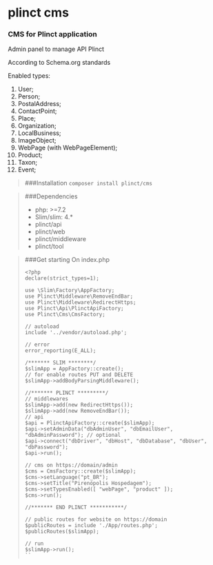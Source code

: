 # plinct cms
### CMS for Plinct application

Admin panel to manage API Plinct

According to Schema.org standards

Enabled types:
1. User;
2. Person;
3. PostalAddress;
4. ContactPoint;
5. Place;
6. Organization;
7. LocalBusiness;
8. ImageObject;
9. WebPage (with WebPageElement);
10. Product;
11. Taxon;
12. Event;

>###Installation
>`composer install plinct/cms`

>###Dependencies
>- php: >=7.2
>- Slim/slim: 4.*
>- plinct/api
>- plinct/web
>- plinct/middleware
>- plinct/tool

>###Get starting
>On index.php
>````
><?php
>declare(strict_types=1);
>
>use \Slim\Factory\AppFactory;
>use Plinct\Middleware\RemoveEndBar;
>use Plinct\Middleware\RedirectHttps;
>use Plinct\Api\PlinctApiFactory;
>use Plinct\Cms\CmsFactory;
>
>// autoload
>include '../vendor/autoload.php';
> 
>// error
>error_reporting(E_ALL);
> 
>/******* SLIM ********/
>$slimApp = AppFactory::create();
>// for enable routes PUT and DELETE
>$slimApp->addBodyParsingMiddleware();
>  
>//******* PLINCT *********/
>// middlewares
>$slimApp->add(new RedirectHttps());
>$slimApp->add(new RemoveEndBar());
>// api
>$api = PlinctApiFactory::create($slimApp);
>$api->setAdminData("dbAdminUser", "dbEmailUser", "dbAdminPassword"); // optional
>$api->connect("dbDriver", "dbHost", "dbDatabase", "dbUser", "dbPassword");
>$api->run();
>
>// cms on https://domain/admin
>$cms = CmsFactory::create($slimApp); 
>$cms->setLanguage("pt_BR");
>$cms->setTitle("Pirenópolis Hospedagem");
>$cms->setTypesEnabled([ "webPage", "product" ]);
>$cms->run();
>
>//******* END PLINCT ***********/
>
>// public routes for website on https://domain
>$publicRoutes = include './App/routes.php';
>$publicRoutes($slimApp);
> 
>// run
>$slimApp->run();
>``
